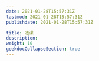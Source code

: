 ```yaml
---
date: 2021-01-28T15:57:31Z
lastmod: 2021-01-28T15:57:31Z
publishdate: 2021-01-28T15:57:31Z

title: 选课
description: 
weight: 10
geekdocCollapseSection: true
---
```

